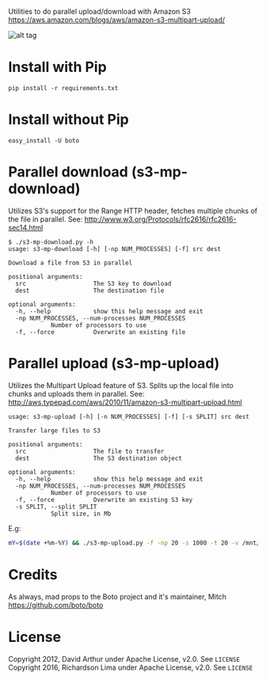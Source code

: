 Utilities to do parallel upload/download with Amazon S3
https://aws.amazon.com/blogs/aws/amazon-s3-multipart-upload/

![alt tag](https://media.amazonwebservices.com/blog/s3_multipart_upload.png)


# Install with Pip 

    pip install -r requirements.txt

# Install without Pip

    easy_install -U boto

# Parallel download (s3-mp-download)

Utilizes S3's support for the Range HTTP header, fetches multiple chunks of the
file in parallel. See: http://www.w3.org/Protocols/rfc2616/rfc2616-sec14.html

    $ ./s3-mp-download.py -h
    usage: s3-mp-download [-h] [-np NUM_PROCESSES] [-f] src dest

    Download a file from S3 in parallel

    positional arguments:
      src                   The S3 key to download
      dest                  The destination file

    optional arguments:
      -h, --help            show this help message and exit
      -np NUM_PROCESSES, --num-processes NUM_PROCESSES
			    Number of processors to use
      -f, --force           Overwrite an existing file

# Parallel upload (s3-mp-upload)

Utilizes the Multipart Upload feature of S3. Splits up the local file into
chunks and uploads them in parallel. See:
http://aws.typepad.com/aws/2010/11/amazon-s3-multipart-upload.html

    usage: s3-mp-upload [-h] [-n NUM_PROCESSES] [-f] [-s SPLIT] src dest

    Transfer large files to S3

    positional arguments:
      src                   The file to transfer
      dest                  The S3 destination object

    optional arguments:
      -h, --help            show this help message and exit
      -np NUM_PROCESSES, --num-processes NUM_PROCESSES
			    Number of processors to use
      -f, --force           Overwrite an existing S3 key
      -s SPLIT, --split SPLIT
			    Split size, in Mb
			    
E.g:
```bash
mY=$(date +%m-%Y) && ./s3-mp-upload.py -f -np 20 -s 1000 -t 20 -v /mnt/disc/amazon-s3/full/$mY/*.tar.gz s3://backup-bucket/backup/full/$mY/
```

# Credits

As always, mad props to the Boto project and it's maintainer, Mitch
https://github.com/boto/boto

# License

Copyright 2012, David Arthur under Apache License, v2.0. See `LICENSE`
Copyright 2016, Richardson Lima under Apache License, v2.0. See `LICENSE`
